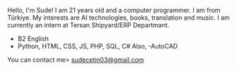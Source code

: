 Hello, I'm Sude! I am 21 years old and a computer programmer. I am from Türkiye. My interests are AI technologies, books, translation and music. I am currently an intern at Tersan Shipyard/ERP Departmant.
- B2 English
- Python, HTML, CSS, JS, PHP, SQL, C#
Also,
-AutoCAD

You can contact me> sudecetin03@gmail.com 
